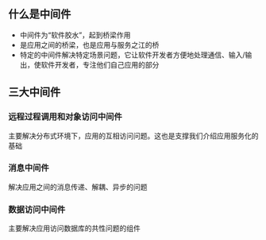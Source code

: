 ## 什么是中间件 ##
* 中间件为“软件胶水”，起到桥梁作用
* 是应用之间的桥梁，也是应用与服务之江的桥
* 特定的中间件解决特定场景问题，它让软件开发者方便地处理通信、输入/输出，使软件开发者，专注他们自己应用的部分

## 三大中间件 ##

### 远程过程调用和对象访问中间件 ###
主要解决分布式环境下，应用的互相访问问题。这也是支撑我们介绍应用服务化的基础

### 消息中间件 ###
解决应用之间的消息传递、解耦、异步的问题

### 数据访问中间件 ###
主要解决应用访问数据库的共性问题的组件